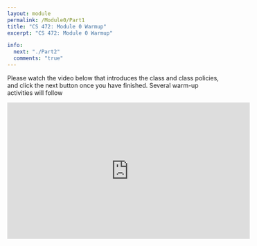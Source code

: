 ```yaml
---
layout: module
permalink: /Module0/Part1
title: "CS 472: Module 0 Warmup"
excerpt: "CS 472: Module 0 Warmup"

info:
  next: "./Part2"
  comments: "true"
---
```


Please watch the video below that introduces the class and class policies, and click the next button once you have finished.  Several warm-up activities will follow

<iframe width="560" height="315" src="https://www.youtube.com/embed/h3W8RQhHp4w" frameborder="0" allow="accelerometer; autoplay; clipboard-write; encrypted-media; gyroscope; picture-in-picture" allowfullscreen></iframe>

